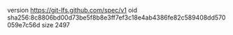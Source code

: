version https://git-lfs.github.com/spec/v1
oid sha256:8c8806bd00d73be5f8b8e3ff7ef3c18e4ab4386fe82c589408dd570059e7c56d
size 2497
